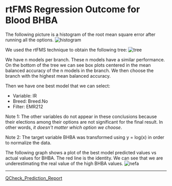 # rtFMS Regression Outcome for Blood BHBA

The following picture is a histogram of the root mean square error after running all the options.
![histogram](https://github.com/JFMandujanoR/QCheck_Prediction_Report/blob/master/Histogram_Numeric_RMSE_GLMNET_BHBA.png)

We used the rtFMS technique to obtain the following tree:
![tree](https://github.com/JFMandujanoR/QCheck_Prediction_Report/blob/master/Tree_Numeric_RMSE_GLMNET_BHBA.png)

We have n models per branch. These n models have a similar performance. On the bottom of the tree we can see box plots centered in the mean balanced accuracy of the n models in the branch. We then choose the branch with the highest mean balanced accuracy.

Then we have one best model that we can select:

- Variable: IR
- Breed: Breed.No
- Filter: EMR212

Note 1: The other variables do not appear in these conclusions because their elections among their options are not significant for the final result. In other words, _it doesn't matter which option we choose_.

Note 2: The target variable BHBA was transformed using y = log(x) in order to normalize the data. 

The following graph shows a plot of the best model predicted values vs actual values for BHBA. The red line is the identity. We can see that we are underestimating the real value of the high BHBA values.
![nefa](https://github.com/JFMandujanoR/QCheck_Prediction_Report/blob/master/BHBA.png)
_________________________________________________________________________________________________________________________________
[QCheck_Prediction_Report](https://github.com/JFMandujanoR/QCheck_Prediction_Report)

